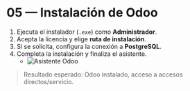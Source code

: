 # 05 — Instalación de Odoo

1. Ejecuta el instalador (`.exe`) como **Administrador**.
2. Acepta la licencia y elige **ruta de instalación**.
3. Si se solicita, configura la conexión a **PostgreSQL**.
4. Completa la instalación y finaliza el asistente.
   - ![Asistente Odoo](../assets/img/05-instalacion_odoo/paso01_asistente.png "Asistente de instalación")

> Resultado esperado: Odoo instalado, acceso a accesos directos/servicio.
